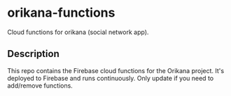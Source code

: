 # orikana-functions
Cloud functions for orikana (social network app).

## Description
This repo contains the Firebase cloud functions for the Orikana project. It's deployed to Firebase and runs continuously. Only update if you need to add/remove functions.
